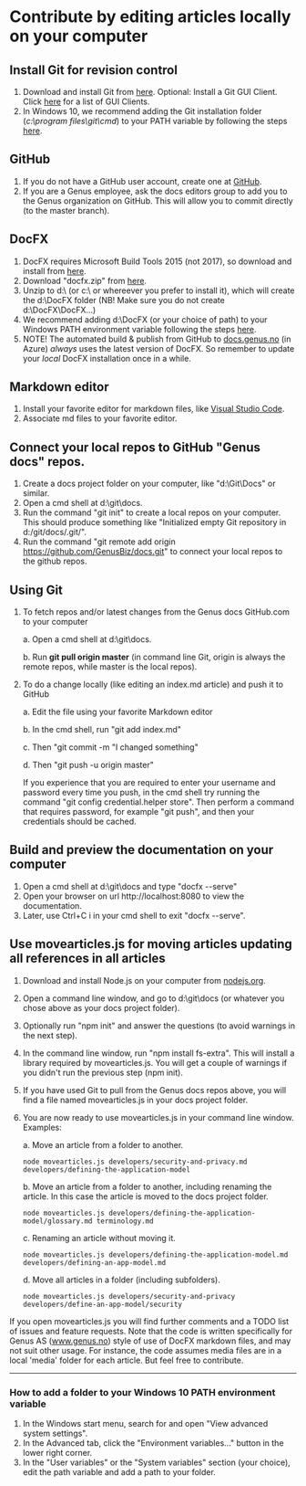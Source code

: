 # Contribute by editing articles locally on your computer

## Install Git for revision control
1. Download and install Git from [here](https://git-scm.com/downloads). Optional: Install a Git GUI Client. Click [here](https://git-scm.com/downloads/guis) for a list of GUI Clients.
2. In Windows 10, we recommend adding the Git installation folder (_c:\program files\git\cmd_) to your PATH variable by following the steps [here](#how-to-add-a-folder-to-your-windows-10-path-environment-variable).

## GitHub
1. If you do not have a GitHub user account, create one at [GitHub](https://www.github.com).
2. If you are a Genus employee, ask the docs editors group to add you to the Genus organization on GitHub. This will allow you to commit directly (to the master branch).

## DocFX
1. DocFX requires Microsoft Build Tools 2015 (not 2017), so download and install from [here](https://www.microsoft.com/en-us/download/details.aspx?id=48159).
2. Download "docfx.zip" from [here](https://github.com/dotnet/docfx/releases).
3. Unzip to d:\ (or c:\ or whereever you prefer to install it), which will create the d:\DocFX folder (NB! Make sure you do not create d:\DocFX\DocFX…)
4. We recommend adding d:\DocFX (or your choice of path) to your Windows PATH environment variable following the steps [here](#how-to-add-a-folder-to-your-windows-10-path-environment-variable).
5. NOTE! The automated build & publish from GitHub to [docs.genus.no](https://docs.genus.no/) (in Azure) _always_ uses the latest version of DocFX. So remember to update your _local_ DocFX installation once in a while.

## Markdown editor
1. Install your favorite editor for markdown files, like [Visual Studio Code](https://code.visualstudio.com/download).
2. Associate md files to your favorite editor.

## Connect your local repos to GitHub "Genus docs" repos.
1. Create a docs project folder on your computer, like "d:\Git\Docs" or similar.
2. Open a cmd shell at d:\git\docs.
3. Run the command "git init" to create a local repos on your computer. This should produce something like "Initialized empty Git repository in d:/git/docs/.git/".
4. Run the command "git remote add origin https://github.com/GenusBiz/docs.git" to connect your local repos to the github repos.

## Using Git
1. To fetch repos and/or latest changes from the Genus docs GitHub.com to your computer

   a. Open a cmd shell at d:\git\docs.
   
   b. Run **git pull origin master** (in command line Git, origin is always the remote repos, while master is the local repos).
   
2. To do a change locally (like editing an index.md article) and push it to GitHub

   a. Edit the file using your favorite Markdown editor
   
   b. In the cmd shell, run "git add index.md"
   
   c. Then "git commit -m "I changed something"
   
   d. Then "git push -u origin master"

   If you experience that you are required to enter your username and password every time you push, in the cmd shell try running the command "git config credential.helper store". Then perform a command that requires password, for example "git push", and then your credentials should be cached.

## Build and preview the documentation on your computer
1. Open a cmd shell at d:\git\docs and type "docfx --serve"
2. Open your browser on url http://localhost:8080 to view the documentation.
3. Later, use Ctrl+C i in your cmd shell to exit "docfx --serve".

## Use movearticles.js for moving articles updating all references in all articles
1. Download and install Node.js on your computer from [nodejs.org](https://nodejs.org/).
2. Open a command line window, and go to d:\git\docs (or whatever you chose above as your docs project folder).
3. Optionally run "npm init" and answer the questions (to avoid warnings in the next step).
4. In the command line window, run "npm install fs-extra". This will install a library required by movearticles.js. You will get a couple of warnings if you didn't run the previous step (npm init).
5. If you have used Git to pull from the Genus docs repos above, you will find a file named movearticles.js in your docs project folder.
6. You are now ready to use movearticles.js in your command line window. Examples:

   a. Move an article from a folder to another.
      ```
      node movearticles.js developers/security-and-privacy.md developers/defining-the-application-model
      ```
   b. Move an article from a folder to another, including renaming the article. In this case the article is moved to the docs project folder.
      ```
      node movearticles.js developers/defining-the-application-model/glossary.md terminology.md
      ```
   c. Renaming an article without moving it.
      ```
      node movearticles.js developers/defining-the-application-model.md developers/defining-an-app-model.md
      ```
   d. Move all articles in a folder (including subfolders).
      ```
      node movearticles.js developers/security-and-privacy developers/define-an-app-model/security
      ```
If you open movearticles.js you will find further comments and a TODO list of issues and feature requests. Note that the code is written specifically for Genus AS (www.genus.no) style of use of DocFX markdown files, and may not suit other usage. For instance, the code assumes media files are in a local 'media' folder for each article. But feel free to contribute.

---

### How to add a folder to your Windows 10 PATH environment variable
1. In the Windows start menu, search for and open "View advanced system settings".
2. In the Advanced tab, click the "Environment variables…" button in the lower right corner.
3. In the "User variables" or the "System variables" section (your choice), edit the path variable and add a path to your folder.
